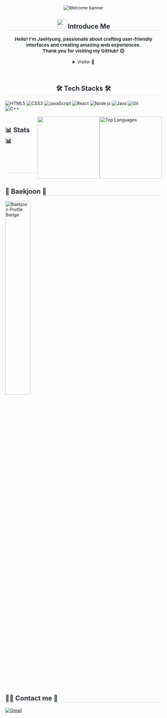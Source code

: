 <div align="center">
    <img src="https://capsule-render.vercel.app/api?type=waving&color=0:6cc7f4,100:f7abcb&height=240&text=Welcome%20to%20my%20GitHub!!&animation=fadeIn&fontColor=ffffff&fontSize=60" 
         alt="Welcome banner" />
</div>

<div align="center"> 
    <h2 style="border-bottom: 1px solid #d8dee4; color: #282d33;"> <img src="https://github.com/user-attachments/assets/82d2f308-0b53-432c-956b-4de211ca3188" style="width: 30px" /> Introduce Me  </h2>  
    <div style="font-weight: 700; font-size: 15px; color: #282d33;"> 
        Hello! I'm JaeHyung, passionate about crafting user-friendly interfaces and creating amazing web experiences. <br>
        Thank you for visiting my GitHub! 😊
    </div> 
    <br>
    <details>
        <summary>Visitor 👀</summary>
        <br>
        <div align="center"">
            <img style="height: 25px;" src="https://hits.seeyoufarm.com/api/count/incr/badge.svg?url=https%3A%2F%2Fgithub.com%2FJaehyung-Dev&count_bg=%23000000&title_bg=%23000000&icon=github.svg&icon_color=%23E7E7E7&title=Visitor&edge_flat=true"/>
        </div>
    </details>    
</div>
<br>
<br>

<div align="center"> 
    <h2 style="border-bottom: 1px solid #d8dee4; color: #282d33;"> 🛠️ Tech Stacks 🛠️</h2>  
    <div style="text-align: left;">
        <img src="https://img.shields.io/badge/HTML5-E34F26?style=for-the-badge&logo=HTML5&logoColor=white" alt="HTML5">
        <img src="https://img.shields.io/badge/CSS3-1572B6?style=for-the-badge&logo=CSS3&logoColor=white" alt="CSS3">
        <img src="https://img.shields.io/badge/Javascript-F7DF1E?style=for-the-badge&logo=Javascript&logoColor=white" alt="JavaScript">
        <img src="https://img.shields.io/badge/React-61DAFB?style=for-the-badge&logo=React&logoColor=white" alt="React">
        <img src="https://img.shields.io/badge/Node.js-339933?style=for-the-badge&logo=Node.js&logoColor=white" alt="Node.js">
        <img src="https://img.shields.io/badge/Java-007396?style=for-the-badge&logo=Java&logoColor=white" alt="Java">
        <img src="https://img.shields.io/badge/Git-F05032?style=for-the-badge&logo=Git&logoColor=white" alt="Git">
        <br>
        <img src="https://img.shields.io/badge/C++-00599C?style=for-the-badge&logo=C%2B%2B&logoColor=white" alt="C++">
        
</div>
<!--         <img src="https://img.shields.io/badge/Figma-F24E1E?style=for-the-badge&logo=Figma&logoColor=white" alt="Figma">
        <img src="https://img.shields.io/badge/Slack-4A154B?style=for-the-badge&logo=Slack&logoColor=white" alt="Slack">
        <img src="https://img.shields.io/badge/Notion-000000?style=for-the-badge&logo=Notion&logoColor=white" alt="Notion">
        <img src="https://img.shields.io/badge/jQuery-0769AD?style=for-the-badge&logo=jQuery&logoColor=white" alt="jQuery">
        <img src="https://img.shields.io/badge/Spring-6DB33F?style=for-the-badge&logo=Spring&logoColor=white" alt="Spring">
        <img src="https://img.shields.io/badge/Spring Boot-6DB33F?style=for-the-badge&logo=Spring Boot&logoColor=white" alt="Spring Boot">
        <img src="https://img.shields.io/badge/MySQL-4479A1?style=for-the-badge&logo=MySQL&logoColor=white" alt="MySQL">
        <img src="https://img.shields.io/badge/Oracle-F80000?style=for-the-badge&logo=Oracle&logoColor=white" alt="Oracle">
        <img src="https://img.shields.io/badge/Linux-FCC624?style=for-the-badge&logo=Linux&logoColor=white" alt="Linux">
        <img src="https://img.shields.io/badge/Docker-2496ED?style=for-the-badge&logo=Docker&logoColor=white" alt="Docker">
        <img src="https://img.shields.io/badge/Next.js-000000?style=for-the-badge&logo=Next.js&logoColor=white" alt="Next.js">
        <img src="https://img.shields.io/badge/Vue.js-4FC08D?style=for-the-badge&logo=Vue.js&logoColor=white" alt="Vue.js"> -->
<br>

<div align="center" style="text-align: left; display: flex;"> 
    <h2 style="border-bottom: 1px solid #d8dee4; color: #282d33;"> 📊 Stats 📊</h2> 
    <img style="height: 200px;" src="https://github-readme-stats.vercel.app/api?username=Jaehyung-Dev&bg_color=60,6cc7f4,f297bd&title_color=ffffff&text_color=ffffff"/>
    <img style="height: 200px;" src="https://github-readme-stats.vercel.app/api/top-langs/?username=Jaehyung-Dev&layout=compact&bg_color=60,6cc7f4,f297bd&title_color=ffffff&text_color=ffffff" 
         alt="Top Languages" /> 
</div>

<div align="center" style="text-align: left;">
    <h2 style="border-bottom: 1px solid #d8dee4; color: #282d33;"> 🏅 Baekjoon 🏅</h2> 
    <img src="http://mazassumnida.wtf/api/v2/generate_badge?boj=publicdev" width="40%" alt="Baekjoon Profile Badge" />
</div>

<div align="center" style="text-align: left;">
    <h2 style="border-bottom: 1px solid #d8dee4; color: #282d33;"> 🧑‍💻 Contact me 📧 </h2> 
    <div style="text-align: left;">
        <a href="mailto:halfjhyung@gmail.com">
            <img src="https://img.shields.io/badge/Gmail-EA4335?style=for-the-badge&logo=Gmail&logoColor=white" alt="Gmail">
        </a>
    </div>  
</div>
